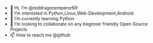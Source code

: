 - 👋 Hi, I’m @reddragonemperor69
- 👀 I’m interested in Python,Linux,Web-Development,Android
- 🌱 I’m currently learning Python
- 💞️ I’m looking to collaborate on any beginner friendly Open-Source Projects
- 📫 How to reach me @github

<!---
reddragonemperor69/reddragonemperor69 is a ✨ special ✨ repository because its `README.md` (this file) appears on your GitHub profile.
You can click the Preview link to take a look at your changes.
--->
